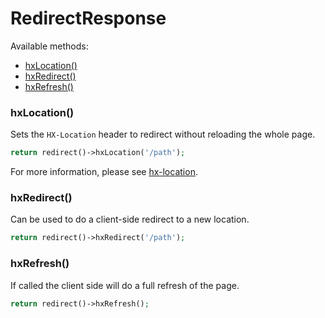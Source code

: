 # RedirectResponse

Available methods:

- [hxLocation()](#hxlocation)
- [hxRedirect()](#hxredirect)
- [hxRefresh()](#hxrefresh)

### hxLocation()

Sets the `HX-Location` header to redirect without reloading the whole page.

```php
return redirect()->hxLocation('/path');
```

For more information, please see [hx-location](https://htmx.org/headers/hx-location/).

### hxRedirect()

Can be used to do a client-side redirect to a new location.

```php
return redirect()->hxRedirect('/path');
```

### hxRefresh()

If called the client side will do a full refresh of the page.

```php
return redirect()->hxRefresh();
```
